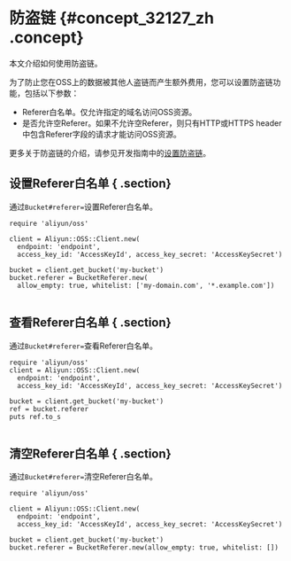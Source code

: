# 防盗链 {#concept_32127_zh .concept}

本文介绍如何使用防盗链。

为了防止您在OSS上的数据被其他人盗链而产生额外费用，您可以设置防盗链功能，包括以下参数：

-   Referer白名单。仅允许指定的域名访问OSS资源。
-   是否允许空Referer。如果不允许空Referer，则只有HTTP或HTTPS header中包含Referer字段的请求才能访问OSS资源。

更多关于防盗链的介绍，请参见开发指南中的[设置防盗链](../../../../cn.zh-CN/开发指南/存储空间（Bucket）/设置防盗链.md#)。

## 设置Referer白名单 { .section}

通过`Bucket#referer=`设置Referer白名单。

```language-ruby
require 'aliyun/oss'

client = Aliyun::OSS::Client.new(
  endpoint: 'endpoint',
  access_key_id: 'AccessKeyId', access_key_secret: 'AccessKeySecret')

bucket = client.get_bucket('my-bucket')
bucket.referer = BucketReferer.new(
  allow_empty: true, whitelist: ['my-domain.com', '*.example.com'])
			
```

## 查看Referer白名单 { .section}

通过`Bucket#referer=`查看Referer白名单。

```language-ruby
require 'aliyun/oss'
client = Aliyun::OSS::Client.new(
  endpoint: 'endpoint',
  access_key_id: 'AccessKeyId', access_key_secret: 'AccessKeySecret')

bucket = client.get_bucket('my-bucket')
ref = bucket.referer
puts ref.to_s
			
```

## 清空Referer白名单 { .section}

通过`Bucket#referer=`清空Referer白名单。

```language-ruby
require 'aliyun/oss'

client = Aliyun::OSS::Client.new(
  endpoint: 'endpoint',
  access_key_id: 'AccessKeyId', access_key_secret: 'AccessKeySecret')

bucket = client.get_bucket('my-bucket')
bucket.referer = BucketReferer.new(allow_empty: true, whitelist: [])
			
```

